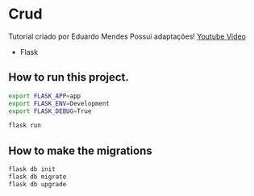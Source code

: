 # Crud

Tutorial criado por Eduardo Mendes
Possui adaptações!
[Youtube Video](https://www.youtube.com/watch?v=WzaKIRJBGXo&t=637s)

- Flask


## How to run this project.

```sh
export FLASK_APP=app
export FLASK_ENV=Development
export FLASK_DEBUG=True

flask run
```

## How to make the migrations

```sh
flask db init
flask db migrate
flask db upgrade
```